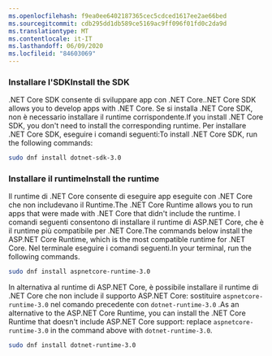 ```yaml
---
ms.openlocfilehash: f9ea0ee6402187365cec5cdced1617ee2ae66bed
ms.sourcegitcommit: cdb295dd1db589ce5169ac9ff096f01fd0c2da9d
ms.translationtype: MT
ms.contentlocale: it-IT
ms.lasthandoff: 06/09/2020
ms.locfileid: "84603069"
---
```


### <a name="install-the-sdk"></a><span data-ttu-id="92efe-101">Installare l'SDK</span><span class="sxs-lookup"><span data-stu-id="92efe-101">Install the SDK</span></span>

<span data-ttu-id="92efe-102">.NET Core SDK consente di sviluppare app con .NET Core.</span><span class="sxs-lookup"><span data-stu-id="92efe-102">.NET Core SDK allows you to develop apps with .NET Core.</span></span> <span data-ttu-id="92efe-103">Se si installa .NET Core SDK, non è necessario installare il runtime corrispondente.</span><span class="sxs-lookup"><span data-stu-id="92efe-103">If you install .NET Core SDK, you don't need to install the corresponding runtime.</span></span> <span data-ttu-id="92efe-104">Per installare .NET Core SDK, eseguire i comandi seguenti:</span><span class="sxs-lookup"><span data-stu-id="92efe-104">To install .NET Core SDK, run the following commands:</span></span>

```bash
sudo dnf install dotnet-sdk-3.0
```

### <a name="install-the-runtime"></a><span data-ttu-id="92efe-105">Installare il runtime</span><span class="sxs-lookup"><span data-stu-id="92efe-105">Install the runtime</span></span>

<span data-ttu-id="92efe-106">Il runtime di .NET Core consente di eseguire app eseguite con .NET Core che non includevano il Runtime.</span><span class="sxs-lookup"><span data-stu-id="92efe-106">The .NET Core Runtime allows you to run apps that were made with .NET Core that didn't include the runtime.</span></span> <span data-ttu-id="92efe-107">I comandi seguenti consentono di installare il runtime di ASP.NET Core, che è il runtime più compatibile per .NET Core.</span><span class="sxs-lookup"><span data-stu-id="92efe-107">The commands below install the ASP.NET Core Runtime, which is the most compatible runtime for .NET Core.</span></span> <span data-ttu-id="92efe-108">Nel terminale eseguire i comandi seguenti.</span><span class="sxs-lookup"><span data-stu-id="92efe-108">In your terminal, run the following commands.</span></span>

```bash
sudo dnf install aspnetcore-runtime-3.0
```

<span data-ttu-id="92efe-109">In alternativa al runtime di ASP.NET Core, è possibile installare il runtime di .NET Core che non include il supporto ASP.NET Core: sostituire `aspnetcore-runtime-3.0` nel comando precedente con `dotnet-runtime-3.0` .</span><span class="sxs-lookup"><span data-stu-id="92efe-109">As an alternative to the ASP.NET Core Runtime, you can install the .NET Core Runtime that doesn't include ASP.NET Core support: replace `aspnetcore-runtime-3.0` in the command above with `dotnet-runtime-3.0`.</span></span>

```bash
sudo dnf install dotnet-runtime-3.0
```
